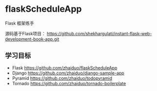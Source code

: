 # flaskScheduleApp

Flask 框架练手

源码基于Flask项目： https://github.com/shekhargulati/instant-flask-web-development-book-app.git

## 学习目标

* Flask     https://github.com/zhaiduo/flaskScheduleApp
* Django    https://github.com/zhaiduo/django-sample-app
* Pyramid   https://github.com/zhaiduo/todopyramid
* Tornado   https://github.com/zhaiduo/tornado-boilerplate
